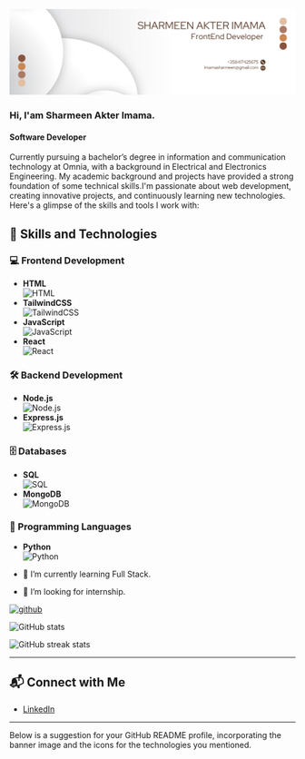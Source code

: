 
![Banner](https://github.com/Imamasharmeen/Imamasharmeen/blob/main/White%20and%20Gray%20Simple%20Business%20LinkedIn%20Article%20Cover%20Image%20(1).png)

### Hi, I'am Sharmeen Akter Imama.
#### Software Developer
Currently pursuing a bachelor’s degree in
information and communication technology at Omnia, with a
background in Electrical and Electronics Engineering. My
academic background and projects have provided a strong foundation of some technical skills.I'm passionate about web development, creating innovative projects, and continuously learning new technologies. Here's a glimpse of the skills and tools I work with:


## 🚀 Skills and Technologies  

### 💻 Frontend Development  
- **HTML**  
  ![HTML](https://img.shields.io/badge/-HTML5-E34F26?logo=html5&logoColor=white&style=flat)  
- **TailwindCSS**  
  ![TailwindCSS](https://img.shields.io/badge/-TailwindCSS-38B2AC?logo=tailwindcss&logoColor=white&style=flat)  
- **JavaScript**  
  ![JavaScript](https://img.shields.io/badge/-JavaScript-F7DF1E?logo=javascript&logoColor=black&style=flat)  
- **React**  
  ![React](https://img.shields.io/badge/-React-61DAFB?logo=react&logoColor=black&style=flat)  

### 🛠️ Backend Development  
- **Node.js**  
  ![Node.js](https://img.shields.io/badge/-Node.js-339933?logo=node.js&logoColor=white&style=flat)  
- **Express.js**  
  ![Express.js](https://img.shields.io/badge/-Express.js-000000?logo=express&logoColor=white&style=flat)  

### 🗄️ Databases  
- **SQL**  
  ![SQL](https://img.shields.io/badge/-SQL-4479A1?logo=mysql&logoColor=white&style=flat)  
- **MongoDB**  
  ![MongoDB](https://img.shields.io/badge/-MongoDB-47A248?logo=mongodb&logoColor=white&style=flat)  

### 🐍 Programming Languages  
- **Python**  
  ![Python](https://img.shields.io/badge/-Python-3776AB?logo=python&logoColor=white&style=flat)  



- 🌱 I’m currently learning Full Stack.
- 🤔 I’m looking for internship. 


[<img src='https://cdn.jsdelivr.net/npm/simple-icons@3.0.1/icons/github.svg' alt='github' height='40'>](https://github.com/Imamasharmeen)  

![GitHub stats](https://github-readme-stats.vercel.app/api?username=Imamasharmeen&show_icons=true&count_private=true)  

![GitHub streak stats](https://streak-stats.demolab.com/?user=Imamasharmeen)  

---

## 📬 Connect with Me  
- [LinkedIn](https://www.linkedin.com/in/sharmeen-akter-imama-6a970620b/)  

---
 Below is a suggestion for your GitHub README profile, incorporating the banner image and the icons for the technologies you mentioned. 




